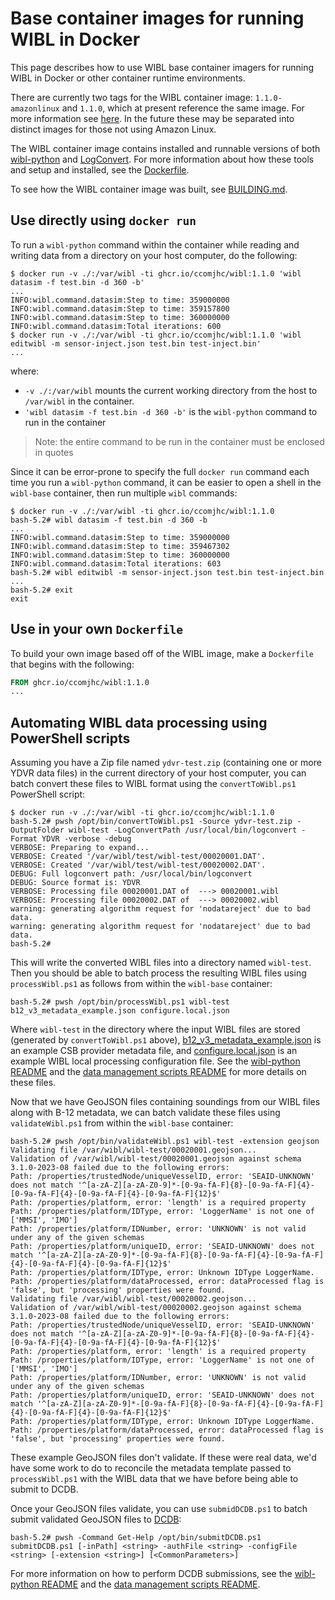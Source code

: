# Base container images for running WIBL in Docker
This page describes how to use WIBL base container imagers for running WIBL
in Docker or other container runtime environments.

There are currently two tags for the WIBL container image: `1.1.0-amazonlinux`
and `1.1.0`, which at present reference the same image. For more information
see [here](https://github.com/CCOMJHC/WIBL/pkgs/container/wibl). In the 
future these may be separated into distinct images for those not using
Amazon Linux.

The WIBL container image contains installed and runnable versions of both 
[wibl-python](../../wibl-python/README.md) and [LogConvert](../../LogConvert). 
For more information about how these tools and setup and installed, see
the [Dockerfile](cloud/AWS/Dockerfile).

To see how the WIBL container image was built, see [BUILDING.md](BUILDING.md).

## Use directly using `docker run`
To run a `wibl-python` command within the container while reading and
writing data from a directory on your host computer, do the following:
```shell
$ docker run -v ./:/var/wibl -ti ghcr.io/ccomjhc/wibl:1.1.0 'wibl datasim -f test.bin -d 360 -b'
...
INFO:wibl.command.datasim:Step to time: 359000000
INFO:wibl.command.datasim:Step to time: 359157800
INFO:wibl.command.datasim:Step to time: 360000000
INFO:wibl.command.datasim:Total iterations: 600
$ docker run -v ./:/var/wibl -ti ghcr.io/ccomjhc/wibl:1.1.0 'wibl editwibl -m sensor-inject.json test.bin test-inject.bin'
...
```

where:
 - `-v ./:/var/wibl` mounts the current working directory from the host to `/var/wibl` in the container.
 - `'wibl datasim -f test.bin -d 360 -b'` is the `wibl-python` command to run in the container

> Note: the entire command to be run in the container must be enclosed in quotes

Since it can be error-prone to specify the full `docker run` command each
time you run a `wibl-python` command, it can be easier to open a shell
in the `wibl-base` container, then run multiple `wibl` commands:
```shell
$ docker run -v ./:/var/wibl -ti ghcr.io/ccomjhc/wibl:1.1.0
bash-5.2# wibl datasim -f test.bin -d 360 -b
...
INFO:wibl.command.datasim:Step to time: 359000000
INFO:wibl.command.datasim:Step to time: 359467302
INFO:wibl.command.datasim:Step to time: 360000000
INFO:wibl.command.datasim:Total iterations: 603
bash-5.2# wibl editwibl -m sensor-inject.json test.bin test-inject.bin 
...
bash-5.2# exit
exit
```

## Use in your own `Dockerfile`
To build your own image based off of the WIBL image, make a `Dockerfile` that
begins with the following:
```Dockerfile
FROM ghcr.io/ccomjhc/wibl:1.1.0
...
```

## Automating WIBL data processing using PowerShell scripts
Assuming you have a Zip file named `ydvr-test.zip` (containing one or more YDVR data files) in the current directory 
of your host computer, you can batch convert these files to WIBL format using the `convertToWibl.ps1` PowerShell
script:
```shell
$ docker run -v ./:/var/wibl -ti ghcr.io/ccomjhc/wibl:1.1.0
bash-5.2# pwsh /opt/bin/convertToWibl.ps1 -Source ydvr-test.zip -OutputFolder wibl-test -LogConvertPath /usr/local/bin/logconvert -Format YDVR -verbose -debug
VERBOSE: Preparing to expand...
VERBOSE: Created '/var/wibl/test/wibl-test/00020001.DAT'.                                                             
VERBOSE: Created '/var/wibl/test/wibl-test/00020002.DAT'.                                                             
DEBUG: Full logconvert path: /usr/local/bin/logconvert                                                                
DEBUG: Source format is: YDVR
VERBOSE: Processing file 00020001.DAT of  ---> 00020001.wibl
VERBOSE: Processing file 00020002.DAT of  ---> 00020002.wibl
warning: generating algorithm request for 'nodatareject' due to bad data.
warning: generating algorithm request for 'nodatareject' due to bad data.
bash-5.2#
```

This will write the converted WIBL files into a directory named `wibl-test`. Then you should be able to batch
process the resulting WIBL files using `processWibl.ps1` as follows from within the `wibl-base` container:
```shell
bash-5.2# pwsh /opt/bin/processWibl.ps1 wibl-test b12_v3_metadata_example.json configure.local.json
```

Where `wibl-test` in the directory where the input WIBL files are stored (generated by `convertToWibl.ps1` above),
[b12_v3_metadata_example.json](../../wibl-python/tests/data/b12_v3_metadata_example.json) is an example CSB provider
metadata file, and [configure.local.json](../../wibl-python/tests/data/configure.local.json) is an example WIBL 
local processing configuration file. See the [wibl-python README](../../wibl-python/README.md)
and the [data management scripts README](../../wibl-python/scripts/data-management/README.md) for more details
on these files.

Now that we have GeoJSON files containing soundings from our WIBL files along with B-12 metadata, we can batch validate
these files using `validateWibl.ps1` from within the `wibl-base` container:
```shell
bash-5.2# pwsh /opt/bin/validateWibl.ps1 wibl-test -extension geojson
Validating file /var/wibl/wibl-test/00020001.geojson...
Validation of /var/wibl/wibl-test/00020001.geojson against schema 3.1.0-2023-08 failed due to the following errors: 
Path: /properties/trustedNode/uniqueVesselID, error: 'SEAID-UNKNOWN' does not match '^[a-zA-Z][a-zA-Z0-9]*-[0-9a-fA-F]{8}-[0-9a-fA-F]{4}-[0-9a-fA-F]{4}-[0-9a-fA-F]{4}-[0-9a-fA-F]{12}$'
Path: /properties/platform, error: 'length' is a required property
Path: /properties/platform/IDType, error: 'LoggerName' is not one of ['MMSI', 'IMO']
Path: /properties/platform/IDNumber, error: 'UNKNOWN' is not valid under any of the given schemas
Path: /properties/platform/uniqueID, error: 'SEAID-UNKNOWN' does not match '^[a-zA-Z][a-zA-Z0-9]*-[0-9a-fA-F]{8}-[0-9a-fA-F]{4}-[0-9a-fA-F]{4}-[0-9a-fA-F]{4}-[0-9a-fA-F]{12}$'
Path: /properties/platform/IDType, error: Unknown IDType LoggerName.
Path: /properties/platform/dataProcessed, error: dataProcessed flag is 'false', but 'processing' properties were found.
Validating file /var/wibl/wibl-test/00020002.geojson...
Validation of /var/wibl/wibl-test/00020002.geojson against schema 3.1.0-2023-08 failed due to the following errors: 
Path: /properties/trustedNode/uniqueVesselID, error: 'SEAID-UNKNOWN' does not match '^[a-zA-Z][a-zA-Z0-9]*-[0-9a-fA-F]{8}-[0-9a-fA-F]{4}-[0-9a-fA-F]{4}-[0-9a-fA-F]{4}-[0-9a-fA-F]{12}$'
Path: /properties/platform, error: 'length' is a required property
Path: /properties/platform/IDType, error: 'LoggerName' is not one of ['MMSI', 'IMO']
Path: /properties/platform/IDNumber, error: 'UNKNOWN' is not valid under any of the given schemas
Path: /properties/platform/uniqueID, error: 'SEAID-UNKNOWN' does not match '^[a-zA-Z][a-zA-Z0-9]*-[0-9a-fA-F]{8}-[0-9a-fA-F]{4}-[0-9a-fA-F]{4}-[0-9a-fA-F]{4}-[0-9a-fA-F]{12}$'
Path: /properties/platform/IDType, error: Unknown IDType LoggerName.
Path: /properties/platform/dataProcessed, error: dataProcessed flag is 'false', but 'processing' properties were found.
```

These example GeoJSON files don't validate. If these were real data, we'd have some work to do to reconcile the 
metadata template passed to `processWibl.ps1` with the WIBL data that we have before being able to submit to DCDB.

Once your GeoJSON files validate, you can use `submidDCDB.ps1` to batch submit validated GeoJSON files to 
[DCDB](https://www.ncei.noaa.gov/iho-data-centre-digital-bathymetry):
```shell
bash-5.2# pwsh -Command Get-Help /opt/bin/submitDCDB.ps1 
submitDCDB.ps1 [-inPath] <string> -authFile <string> -configFile <string> [-extension <string>] [<CommonParameters>]
```

For more information on how to perform DCDB submissions, see the [wibl-python README](../../wibl-python/README.md)
and the [data management scripts README](../../wibl-python/scripts/data-management/README.md).

